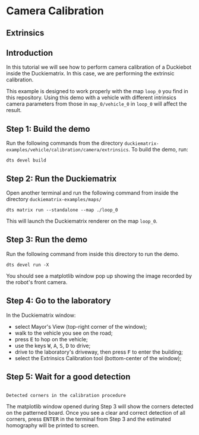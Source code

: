 # Camera Calibration

## Extrinsics

## Introduction

In this tutorial we will see how to perform camera calibration
of a Duckiebot inside the Duckiematrix.
In this case, we are performing the extrinsic calibration.

This example is designed to work properly with the map `loop_0` you find
in this repository.
Using this demo with a vehicle with different intrinsics camera
parameters from those in `map_0/vehicle_0` in `loop_0` will affect
the result.

## Step 1: Build the demo

Run the following commands from the directory `duckiematrix-examples/vehicle/calibration/camera/extrinsics`.
To build the demo, run:

```shell
dts devel build
```

## Step 2: Run the Duckiematrix

Open another terminal and run the following command from inside the directory `duckiematrix-examples/maps/`

```shell
dts matrix run --standalone --map ./loop_0
```

This will launch the Duckiematrix renderer on the map `loop_0`.

## Step 3: Run the demo

Run the following command from inside this directory to run the demo.

```shell
dts devel run -X
```

You should see a matplotlib window pop up showing the image recorded by the
robot's front camera.

## Step 4: Go to the laboratory

In the Duckiematrix window:

- select Mayor's View (top-right corner of the window);
- walk to the vehicle you see on the road;
- press <kbd>E</kbd> to hop on the vehicle;
- use the keys <kbd>W</kbd>, <kbd>A</kbd>, <kbd>S</kbd>, <kbd>D</kbd> to drive;
- drive to the laboratory's driveway, then press <kbd>F</kbd> to enter the building;
- select the Extrinsics Calibration tool (bottom-center of the window);

## Step 5: Wait for a good detection

```{figure} ../../../_images/examples/extrinsic_calibration.png

Detected corners in the calibration procedure
```

The matplotlib window opened during Step 3 will show the corners detected 
on the patterned board. Once you see a clear and correct detection of all corners, 
press <kbd>ENTER</kbd> in the terminal from Step 3 and the estimated homography
will be printed to screen.

